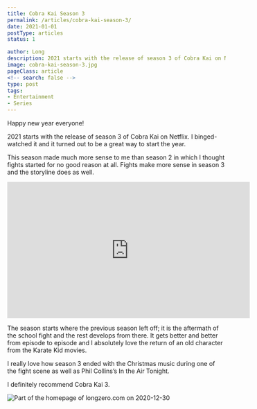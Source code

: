 ```yaml
---
title: Cobra Kai Season 3
permalink: /articles/cobra-kai-season-3/
date: 2021-01-01
postType: articles
status: 1

author: Long
description: 2021 starts with the release of season 3 of Cobra Kai on Netflix. I binged-watched it and it turned out to be a great way to start the year.
image: cobra-kai-season-3.jpg
pageClass: article
<!-- search: false -->
type: post
tags:
- Entertainment
- Series
---
```


Happy new year everyone!

2021 starts with the release of season 3 of Cobra Kai on Netflix. I binged-watched it and it turned out to be a great way to start the year.

This season made much more sense to me than season 2 in which I thought fights started for no good reason at all. Fights make more sense in season 3 and the storyline does as well.

<div class="video-wrapper">
  <iframe width="560" height="315" src="https://www.youtube.com/embed/LcDQqGJG8pA" frameborder="0" allow="accelerometer; autoplay; clipboard-write; encrypted-media; gyroscope; picture-in-picture" allowfullscreen></iframe>
</div>

The season starts where the previous season left off; it is the aftermath of the school fight and the rest develops from there. It gets better and better from episode to episode and I absolutely love the return of an old character from the Karate Kid movies.

I really love how season 3 ended with the Christmas music during one of the fight scene as well as Phil Collins’s In the Air Tonight.

I definitely recommend Cobra Kai 3.

![Part of the homepage of longzero.com on 2020-12-30](/images/articles/cobra-kai-season-3-poster.jpg)
